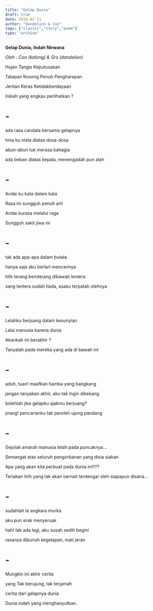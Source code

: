 ```yaml
---
title: "Gelap Dunia"
draft: true
date: 2018-02-31
author: "Dandelion & Coo"
tags: ["classic","story","poem"]
type: "archive"
---
```

**Gelap Dunia, Indah Nirwana**

*Oleh : Coo (kalong) & Grs (dandelion)*


Hujan Tangis Keputusasan
 
Tatapan Kosong Penuh Pengharapan
 
Jeritan Keras Ketidakberdayaan
 
Inikah yang engkau perlihatkan ?
 
# -
 
ada rasa candala bersama gelapnya
 
hina ku nista diatas dosa-dosa
 
abun-abun tuk merasa bahagia
 
ada beban diatas kepala, menengadah pun alah
 
# -
 
Andai ku kata dalam kata
 
Rasa ini sungguh penuh arti
 
Andai kurasa melalui raga
 
Sungguh sakit jiwa ini 
 
# -
 
tak ada apa-apa dalam butala
 
hanya saja aku berlari mencarinya
 
titik terang benderang dibawah lentera
 
sang lentera sudah tiada, asaku terpatah olehnya
 
# - 
 
Lelahku berjuang dalam kesunyian
 
Lalai manusia karena dunia
 
Akankah ini berakhir ?
 
Tanyalah pada mereka yang ada di bawah ini 
 
# -
 
aduh, tuan! maafkan hamba yang bangkang
 
jangan tanyakan akhir, aku tak ingin dikekang
 
bolehlah jika gelapku ajakmu berjuang?
 
prang! pencarianku tak peroleh ujung pandang
 
# -
 
Gejolak amarah manusia telah pada puncaknya...
 
Semangat atas seluruh pengorbanan yang disia siakan
 
Apa yang akan kita perbuat pada dunia ini!!??
 
Teriakan lirih yang tak akan oernah terdengar oleh siapapun disana...
 
# -
 
sudahlah Ia angkara murka
 
aku pun erak menyeruak
 
hah! tak ada lagi, aku susah sedih begini
 
rasanya dibunuh kegelapan, mati jeran
 
# -
 
Mungkin ini akhir cerita
 
yang Tak berujung, tak terjamah
 
cerita dari gelapnya dunia
 
Dunia indah yang menghanyutkan.